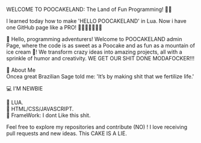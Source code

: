 WELCOME TO POOCAKELAND: The Land of Fun Programming! 🍰💩

I learned today how to make 'HELLO POOCAKELAND' in Lua. Now i have one GitHub page like a PRO! 💩💩💩💩💩💩💩

👋 Hello, programming adventurers! Welcome to POOCAKELAND admin Page, where the code is as sweet as a Poocake and as fun as a mountain of ice cream 💩! We transform crazy ideas into amazing projects, all with a sprinkle of humor and creativity. WE GET OUR SHIT DONE MODAFOCKER!!!

💩 About Me<br>
Oncea great Brazilian Sage told me: 'It’s by making shit that we fertilize life.'

💻 I'M NEWBIE

🌙 LUA.<br>
💩 HTML/CSS/JAVASCRIPT.<br>
💩 FrameWork: I dont Like this shit.<br>

Feel free to explore my repositories and contribute (NO) ! I love receiving pull requests and new ideas. This CAKE IS A LIE.


